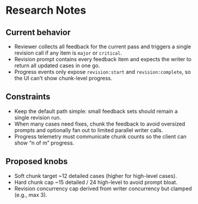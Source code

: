 # Research Notes

## Current behavior
- Reviewer collects all feedback for the current pass and triggers a single revision call if any item is `major` or `critical`.
- Revision prompt contains every feedback item and expects the writer to return all updated cases in one go.
- Progress events only expose `revision:start` and `revision:complete`, so the UI can’t show chunk-level progress.

## Constraints
- Keep the default path simple: small feedback sets should remain a single revision run.
- When many cases need fixes, chunk the feedback to avoid oversized prompts and optionally fan out to limited parallel writer calls.
- Progress telemetry must communicate chunk counts so the client can show “n of m” progress.

## Proposed knobs
- Soft chunk target ~12 detailed cases (higher for high-level cases).
- Hard chunk cap ~15 detailed / 24 high-level to avoid prompt bloat.
- Revision concurrency cap derived from writer concurrency but clamped (e.g., max 3).
